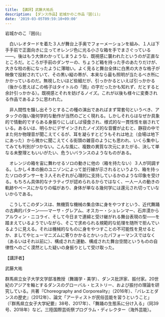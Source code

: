 ```yaml
---
title: 【講評】武藤大祐氏
description: 【ダンス作品】岩城かのこ作品『囲(i)』
date: '2019-03-05T09:59:10+09:00'
---
```

岩城かのこ『囲(i)』

　白いレオタードを着た３人が舞台上手奥でフォーメーションを組み、１人は下手手前で正面向きに立ってオレンジ色に光る小さな箱を手でまさぐっている――。後はもう大体わかってしまうような、既視感に襲われたというのが正直なところだ。ところが手前のダンサーの、ちょうど箱を持った手のあたりだけが、大きな柱の影になったように薄暗い。よく見ると舞台全体に白黒の大きな格子が映像で投射されていて、その黒い縦の帯が、本来なら最も照明が当たるべき所にかかっているのだ。無視したいほど些細だが、引っかかるといえば引っかかる（後から思えばこの格子はタイトルの「囲」の字だったかも知れず、だとすると余計引っかかる）。既視感とそれを妨げるノイズ。これが以後も様々に変奏される作品であるように思われた。

　非人間性を醸し出そうとするこの種の演出であればまず常套句というべき、アタックの強い幾何学的な動作が当然のごとく現れる。しかしそれらはなぜか具象的で情動的ですらある身振りにしばしば侵食され、様式的な一貫性性を崩されている。あるいは、明らかにデザインされたノイズ的な音響が止むと、静寂の中でまた何か物理音が聞こえてくるが、耳を凝らすとどうもそれは地上（会場は地下にあった）から微かに聞こえてくる街頭の雑音のようにも思われ、いくら集中してみても判別がつかない。こんな風に、複数の異質な次元にまたがる、決して単なる未整理ともいいがたい、危ういバランスのようなものがある。

　オレンジの箱を宙に舞わせるソロの動きに他の（箱を持たない）３人が同調する。しかし４本の腕のユニゾンによって並行線が示されるというより、箱を持ったソロのダンサーを３人それぞれが心理的に支持しているかのような印象を受ける。もちろん具体的なナラティヴが認められるからではなく、一人一人の動きの軌跡やペースにかなりの幅があり、身体が単なる幾何学には還元され切っていないからである。

　こうしてこのダンスは、無機質な機械の集合体に身をやつすという、近代舞踊の古典的パターン――マーサ・グレアム、オスカー・シュレンマー、石井漠からアルウィン・ニコライ、そして今日まで連綿と受け継がれる舞台表現の型――を踏まえているようでいながら、そこで求められる規範的な処理を随所で拒んでいるように見える。それは機械的なものに身をやつすことの不可能性を見せるとか、ましてやヒューマニズムに寄りかかるとかいったパフォーマンスではなく（あるいはそれ以前に）、構成された運動、構成された舞台空間というものの自律性へのごく漠然とした疑いの身振りとして受け取った。



【講評者】

武藤大祐

群馬県立女子大学文学部准教授（舞踊学・美学）、ダンス批評家、振付家。20世紀のアジアを軸とするダンスのグローバル・ヒストリー、および振付の理論を研究している。共著『Choreography and Corporeality』（2016年）、『バレエとダンスの歴史』（2012年）、論文「アーティストが民俗芸能を習うということ」（『群馬県立女子大学紀要』38号、2017年）、「舞踊の生態系に分け入る」（同39号、2018年）など。三陸国際芸術祭プログラム・ディレクター（海外芸能）。
